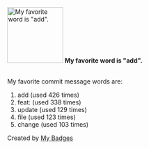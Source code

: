 <img src="https://my-badges.github.io/my-badges/favorite-word.png" alt="My favorite word is &quot;add&quot;." title="My favorite word is &quot;add&quot;." width="128">
<strong>My favorite word is &quot;add&quot;.</strong>
<br><br>

My favorite commit message words are:

1. add (used 426 times)
2. feat: (used 338 times)
3. update (used 129 times)
4. file (used 123 times)
5. change (used 103 times)


Created by <a href="https://github.com/my-badges/my-badges">My Badges</a>